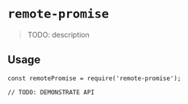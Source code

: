 # `remote-promise`

> TODO: description

## Usage

```
const remotePromise = require('remote-promise');

// TODO: DEMONSTRATE API
```
